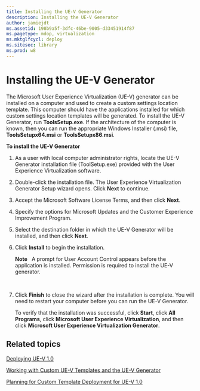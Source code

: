 ```yaml
---
title: Installing the UE-V Generator
description: Installing the UE-V Generator
author: jamiejdt
ms.assetid: 198b9a5f-3dfc-46be-9005-d33451914f87
ms.pagetype: mdop, virtualization
ms.mktglfcycl: deploy
ms.sitesec: library
ms.prod: w8
---
```



# Installing the UE-V Generator


The Microsoft User Experience Virtualization (UE-V) generator can be installed on a computer and used to create a custom settings location template. This computer should have the applications installed for which custom settings location templates will be generated. To install the UE-V Generator, run **ToolsSetup.exe**. If the architecture of the computer is known, then you can run the appropriate Windows Installer (.msi) file, **ToolsSetupx64.msi** or **ToolsSetupx86.msi**.

**To install the UE-V Generator**

1.  As a user with local computer administrator rights, locate the UE-V Generator installation file (ToolSetup.exe) provided with the User Experience Virtualization software.

2.  Double-click the installation file. The User Experience Virtualization Generator Setup wizard opens. Click **Next** to continue.

3.  Accept the Microsoft Software License Terms, and then click **Next**.

4.  Specify the options for Microsoft Updates and the Customer Experience Improvement Program.

5.  Select the destination folder in which the UE-V Generator will be installed, and then click **Next**.

6.  Click **Install** to begin the installation.

    **Note**  
    A prompt for User Account Control appears before the application is installed. Permission is required to install the UE-V generator.

     

7.  Click **Finish** to close the wizard after the installation is complete. You will need to restart your computer before you can run the UE-V Generator.

    To verify that the installation was successful, click **Start**, click **All Programs**, click **Microsoft User Experience Virtualization**, and then click **Microsoft User Experience Virtualization Generator**.

## Related topics


[Deploying UE-V 1.0](deploying-ue-v-10.md)

[Working with Custom UE-V Templates and the UE-V Generator](working-with-custom-ue-v-templates-and-the-ue-v-generator.md)

[Planning for Custom Template Deployment for UE-V 1.0](planning-for-custom-template-deployment-for-ue-v-10.md)

 

 





